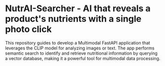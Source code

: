 # NutrAI-Searcher - AI that reveals a product's nutrients with a single photo click
This repository guides to develop a Multimodal FastAPI application that leverages the CLIP model for analyzing images or text. The app performs semantic search to identify and retrieve nutritional information by querying a vector database, making it a powerful tool for multimodal data processing.
